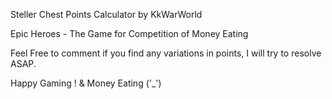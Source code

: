 Steller Chest Points Calculator by KkWarWorld

Epic Heroes - The Game for Competition of Money Eating

Feel Free to comment if you find any variations in points, I will try to resolve ASAP.

Happy Gaming ! & Money Eating ('_')
